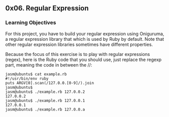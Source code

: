 ## 0x06. Regular Expression

### Learning Objectives
For this project, you have to build your regular expression using Oniguruma, a regular expression library that which is used by Ruby by default. Note that other regular expression libraries sometimes have different properties.

Because the focus of this exercise is to play with regular expressions (regex), here is the Ruby code that you should use, just replace the regexp part, meaning the code in between the //:

```
jasm@ubuntu$ cat example.rb
#!/usr/bin/env ruby
puts ARGV[0].scan(/127.0.0.[0-9]/).join
jasm@ubuntu$
jasm@ubuntu$ ./example.rb 127.0.0.2
127.0.0.2
jasm@ubuntu$ ./example.rb 127.0.0.1
127.0.0.1
jasm@ubuntu$ ./example.rb 127.0.0.a
```
